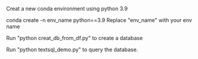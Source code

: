 Creat a new conda environment using python 3.9

conda create -n env_name python==3.9
Replace "env_name" with your env name

Run "python creat_db_from_df.py" to create a database 

Run "python textsql_demo.py" to query the database.
